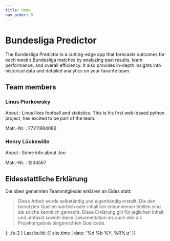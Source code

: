 ```yaml
---
title: Home
nav_order: 0
---
```


# Bundesliga Predictor

The Bundesliga Predictor is a cutting-edge app that forecasts outcomes for each week’s Bundesliga matches by analyzing past results, team performance, and overall efficiency. It also provides in-depth insights into historical data and detailed analytics on your favorite team.

## Team members

### Linus Piorkowsky

About
: Linus likes football and statistics. This is his first web-based python project, hes excited to be part of the team.

Matr.-Nr.
: 77211984086

### Henry Lückewille

About
: Some info about Joe

Matr.-Nr.
: 1234567

## Eidesstattliche Erklärung

Die oben genannten Teammitglieder erklären an Eides statt:

> Diese Arbeit wurde selbständig und eigenhändig erstellt. Die den benutzten Quellen wörtlich oder inhaltlich entommenen Stellen sind als solche kenntlich gemacht. Diese Erklärung gilt für jeglichen Inhalt und umfasst sowohl diese Dokumentation als auch den als Projektergebnis eingereichten Quellcode.

{: .fs-2 }
Last build: {{ site.time | date: '%d %b %Y, %R%:z' }}